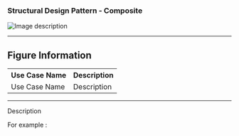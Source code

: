### Structural Design Pattern - Composite

![Image description](https://github.com/Rapter1990/Software-Design-Pattren-Examples-in-Java/blob/master/images/composite.png)

<hr>
<h2>Figure Information</h2>

<table>
  <tr>
    <th>Use Case Name</th>
    <th>Description</th>
  </tr>
  <tr>
    <td>Use Case Name</td>
    <td>Description</td>
  </tr>
  
</table>

<hr>
Description

For example :

```

```


